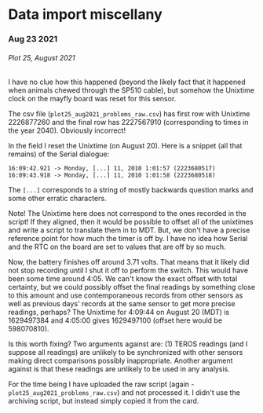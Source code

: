# Data import miscellany

### Aug 23 2021

###### Plot 25, August 2021

I have no clue how this happened (beyond the likely fact that it happened when animals chewed through the SP510 cable), but somehow the Unixtime clock on the mayfly board was reset for this sensor.

The csv file (`plot25_aug2021_problems_raw.csv`) has first row with Unixtime 2226877260 and the final row has 2227567910 (corresponding to times in the year 2040). Obviously incorrect!

In the field I reset the Unixtime (on August 20). Here is a snippet (all that remains) of the Serial dialogue:

```
16:09:42.921 -> Monday, [...] 11, 2010 1:01:57 (2223680517)
16:09:43.918 -> Monday, [...] 11, 2010 1:01:58 (2223680518) 
```

The `[...]` corresponds to a string of mostly backwards question marks and some other erratic characters. 

Note! The Unixtime here does not correspond to the ones recorded in the script! If they aligned, then it would be possible to offset all of the unixtimes and write a script to translate them in to MDT. But, we don't have a precise reference point for how much the timer is off by. I have no idea how Serial and the RTC on the board are set to values that are off by so much.

Now, the battery finishes off around 3.71 volts. That means that it likely did not stop recording until I shut it off to perform the switch. This would have been some time around 4:05. We can't know the exact offset with total certainty, but we could possibly offset the final readings by something close to this amount and use contemporaneous records from other sensors as well as previous days' records at the same sensor to get more precise readings, perhaps? The Unixtime for 4:09:44 on August 20 (MDT) is 1629497384 and 4:05:00 gives 1629497100 (offset here would be 598070810).

Is this worth fixing? Two arguments against are: (1) TEROS readings (and I suppose all readings) are unlikely to be synchronized with other sensors making direct comparisons possibly inappropriate. Another argument against is that these readings are unlikely to be used in any analysis.

For the time being I have uploaded the raw script (again - `plot25_aug2021_problems_raw.csv`) and not processed it. I didn't use the archiving script, but instead simply copied it from the card.



